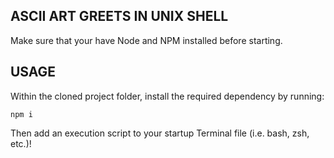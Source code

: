 ASCII ART GREETS IN UNIX SHELL
------------------------------

Make sure that your have Node and NPM installed before starting.

USAGE
-----

Within the cloned project folder, install the required dependency by running:

    npm i

Then add an execution script to your startup Terminal file (i.e. bash, zsh, etc.)! 
